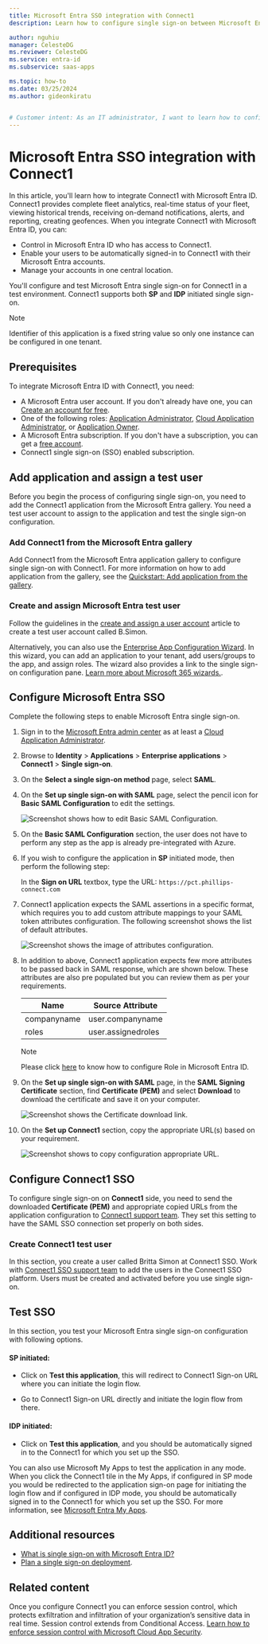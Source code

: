 ```yaml
---
title: Microsoft Entra SSO integration with Connect1
description: Learn how to configure single sign-on between Microsoft Entra ID and Connect1.

author: nguhiu
manager: CelesteDG
ms.reviewer: CelesteDG
ms.service: entra-id
ms.subservice: saas-apps

ms.topic: how-to
ms.date: 03/25/2024
ms.author: gideonkiratu


# Customer intent: As an IT administrator, I want to learn how to configure single sign-on between Microsoft Entra ID and Connect1 so that I can control who has access to Connect1, enable automatic sign-in with Microsoft Entra accounts, and manage my accounts in one central location.
---
```


# Microsoft Entra SSO integration with Connect1

In this article, you'll learn how to integrate Connect1 with Microsoft Entra ID. Connect1 provides complete fleet analytics, real-time status of your fleet, viewing historical trends, receiving on-demand notifications, alerts, and reporting, creating geofences. When you integrate Connect1 with Microsoft Entra ID, you can:

* Control in Microsoft Entra ID who has access to Connect1.
* Enable your users to be automatically signed-in to Connect1 with their Microsoft Entra accounts.
* Manage your accounts in one central location.

You'll configure and test Microsoft Entra single sign-on for Connect1 in a test environment. Connect1 supports both **SP** and **IDP** initiated single sign-on.

> [!NOTE]
> Identifier of this application is a fixed string value so only one instance can be configured in one tenant.

## Prerequisites

To integrate Microsoft Entra ID with Connect1, you need:

* A Microsoft Entra user account. If you don't already have one, you can [Create an account for free](https://azure.microsoft.com/free/?WT.mc_id=A261C142F).
* One of the following roles: [Application Administrator](/entra/identity/role-based-access-control/permissions-reference#application-administrator), [Cloud Application Administrator](/entra/identity/role-based-access-control/permissions-reference#cloud-application-administrator), or [Application Owner](/entra/fundamentals/users-default-permissions#owned-enterprise-applications).
* A Microsoft Entra subscription. If you don't have a subscription, you can get a [free account](https://azure.microsoft.com/free/).
* Connect1 single sign-on (SSO) enabled subscription.

## Add application and assign a test user

Before you begin the process of configuring single sign-on, you need to add the Connect1 application from the Microsoft Entra gallery. You need a test user account to assign to the application and test the single sign-on configuration.

<a name='add-connect1-from-the-azure-ad-gallery'></a>

### Add Connect1 from the Microsoft Entra gallery

Add Connect1 from the Microsoft Entra application gallery to configure single sign-on with Connect1. For more information on how to add application from the gallery, see the [Quickstart: Add application from the gallery](~/identity/enterprise-apps/add-application-portal.md).

<a name='create-and-assign-azure-ad-test-user'></a>

### Create and assign Microsoft Entra test user

Follow the guidelines in the [create and assign a user account](~/identity/enterprise-apps/add-application-portal-assign-users.md) article to create a test user account called B.Simon.

Alternatively, you can also use the [Enterprise App Configuration Wizard](https://portal.office.com/AdminPortal/home?Q=Docs#/azureadappintegration). In this wizard, you can add an application to your tenant, add users/groups to the app, and assign roles. The wizard also provides a link to the single sign-on configuration pane. [Learn more about Microsoft 365 wizards.](/microsoft-365/admin/misc/azure-ad-setup-guides). 

<a name='configure-azure-ad-sso'></a>

## Configure Microsoft Entra SSO

Complete the following steps to enable Microsoft Entra single sign-on.

1. Sign in to the [Microsoft Entra admin center](https://entra.microsoft.com) as at least a [Cloud Application Administrator](~/identity/role-based-access-control/permissions-reference.md#cloud-application-administrator).
1. Browse to **Identity** > **Applications** > **Enterprise applications** > **Connect1** > **Single sign-on**.
1. On the **Select a single sign-on method** page, select **SAML**.
1. On the **Set up single sign-on with SAML** page, select the pencil icon for **Basic SAML Configuration** to edit the settings.

   ![Screenshot shows how to edit Basic SAML Configuration.](common/edit-urls.png "Basic Configuration")

1. On the **Basic SAML Configuration** section, the user does not have to perform any step as the app is already pre-integrated with Azure.

1. If you wish to configure the application in **SP** initiated mode, then perform the following step:

    In the **Sign on URL** textbox, type the URL:
    `https://pct.phillips-connect.com`

1. Connect1 application expects the SAML assertions in a specific format, which requires you to add custom attribute mappings to your SAML token attributes configuration. The following screenshot shows the list of default attributes.

	![Screenshot shows the image of attributes configuration.](common/default-attributes.png "Image")

1. In addition to above, Connect1 application expects few more attributes to be passed back in SAML response, which are shown below. These attributes are also pre populated but you can review them as per your requirements.

	| Name |  Source Attribute|
	| ---------------|  --------- |
    | companyname | user.companyname |
	| roles | user.assignedroles |

   > [!NOTE]
   > Please click [here](~/identity-platform/howto-add-app-roles-in-apps.md#app-roles-ui) to know how to configure Role in Microsoft Entra ID.

1. On the **Set up single sign-on with SAML** page, in the **SAML Signing Certificate** section, find **Certificate (PEM)** and select **Download** to download the certificate and save it on your computer.

    ![Screenshot shows the Certificate download link.](common/certificate-base64-download.png "Certificate")

1. On the **Set up Connect1** section, copy the appropriate URL(s) based on your requirement.

	![Screenshot shows to copy configuration appropriate URL.](common/copy-configuration-urls.png "Metadata")

## Configure Connect1 SSO

To configure single sign-on on **Connect1** side, you need to send the downloaded **Certificate (PEM)** and appropriate copied URLs from the application configuration to [Connect1 support team](mailto:xirgo_mis@sensata.com). They set this setting to have the SAML SSO connection set properly on both sides.

### Create Connect1 test user

In this section, you create a user called Britta Simon at Connect1 SSO. Work with [Connect1 SSO support team](mailto:xirgo_mis@sensata.com) to add the users in the Connect1 SSO platform. Users must be created and activated before you use single sign-on.

## Test SSO 

In this section, you test your Microsoft Entra single sign-on configuration with following options. 

#### SP initiated:

* Click on **Test this application**, this will redirect to Connect1 Sign-on URL where you can initiate the login flow.  

* Go to Connect1 Sign-on URL directly and initiate the login flow from there.

#### IDP initiated:

* Click on **Test this application**, and you should be automatically signed in to the Connect1 for which you set up the SSO. 

You can also use Microsoft My Apps to test the application in any mode. When you click the Connect1 tile in the My Apps, if configured in SP mode you would be redirected to the application sign-on page for initiating the login flow and if configured in IDP mode, you should be automatically signed in to the Connect1 for which you set up the SSO. For more information, see [Microsoft Entra My Apps](/azure/active-directory/manage-apps/end-user-experiences#azure-ad-my-apps).

## Additional resources

* [What is single sign-on with Microsoft Entra ID?](~/identity/enterprise-apps/what-is-single-sign-on.md)
* [Plan a single sign-on deployment](~/identity/enterprise-apps/plan-sso-deployment.md).

## Related content

Once you configure Connect1 you can enforce session control, which protects exfiltration and infiltration of your organization’s sensitive data in real time. Session control extends from Conditional Access. [Learn how to enforce session control with Microsoft Cloud App Security](/cloud-app-security/proxy-deployment-aad).
